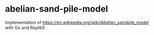 # abelian-sand-pile-model
Implementation of https://en.wikipedia.org/wiki/Abelian_sandpile_model with Go and Raylib5
